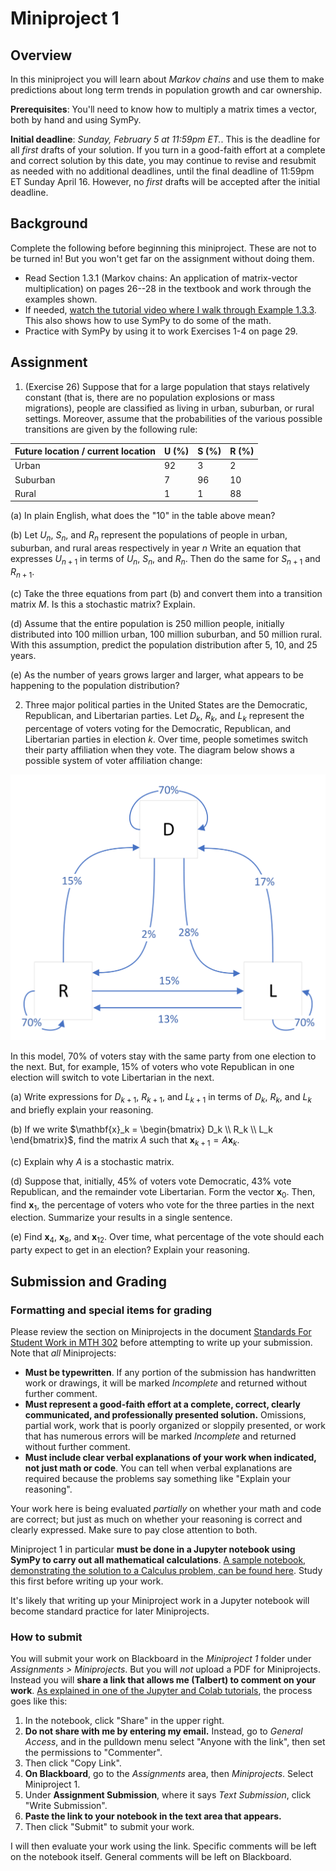 # Miniproject 1

## Overview 

In this miniproject you will learn about *Markov chains* and use them to make predictions about long term trends in population growth and car ownership. 

**Prerequisites**: You'll need to know how to multiply a matrix times a vector, both by hand and using SymPy. 

**Initial deadline**: *Sunday, February 5 at 11:59pm ET.*. This is the deadline for all *first* drafts of your solution. If you turn in a good-faith effort at a complete and correct solution by this date, you may continue to revise and resubmit as needed with no additional deadlines, until the final deadline of 11:59pm ET Sunday April 16. However, no *first* drafts will be accepted after the initial deadline. 

## Background

Complete the following before beginning this miniproject. These are not to be turned in! But you won't get far on the assignment without doing them. 

- Read Section 1.3.1 (Markov chains: An application of matrix-vector multiplication) on pages 26--28 in the textbook and work through the examples shown. 
- If needed, [watch the tutorial video where I walk through Example 1.3.3](https://gvsu.hosted.panopto.com/Panopto/Pages/Viewer.aspx?id=97c3c6f8-d68e-461c-ac95-af72010dec46). This also shows how to use SymPy to do some of the math. 
- Practice with SymPy by using it to work Exercises 1-4 on page 29. 

## Assignment 

1. (Exercise 26) Suppose that for a large population that stays relatively constant (that is, there are no population explosions or mass migrations), people are classified as living in urban, suburban, or rural settings. Moreover, assume that the probabilities of the various possible transitions are given by the following rule: 

| Future location / current location | U (%) | S (%) | R (%) |
| ---------------------------------- | ----- | ----- | ----- |
| Urban                              | 92    | 3     | 2     |
| Suburban                           | 7     | 96    | 10    |
| Rural                              | 1     | 1     | 88    |

   (a) In plain English, what does the "10" in the table above mean? 

   (b) Let $U_n$, $S_n$, and $R_n$ represent the populations of people in urban, suburban, and rural areas respectively in year $n$ Write an equation that expresses $U_{n+1}$ in terms of $U_n$, $S_n$, and $R_n$. Then do the same for $S_{n+1}$ and $R_{n+1}$. 
   
   (c) Take the three equations from part (b) and convert them into a transition matrix $M$. Is this a stochastic matrix? Explain. 
   
   (d) Assume that the entire population is 250 million people, initially distributed into 100 million urban, 100 million suburban, and 50 million rural. With this assumption, predict the population distribution after 5, 10, and 25 years. 
   
   (e) As the number of years grows larger and larger, what appears to be happening to the population distribution? 

2. Three major political parties in the United States are the Democratic, Republican, and Libertarian parties.  Let $D_k$, $R_k$, and $L_k$ represent the percentage of voters voting for the Democratic, Republican, and Libertarian parties in election $k$. Over time, people sometimes switch their party affiliation when they vote. The diagram below shows a possible system of voter affiliation change: 

![](mp1-part2.png)

In this model, 70% of voters stay with the same party from one election to the next. But, for example, 15% of voters who vote Republican in one election will switch to vote Libertarian in the next. 

   (a) Write expressions for $D_{k+1}$, $R_{k+1}$, and $L_{k+1}$ in terms of $D_k$, $R_k$, and $L_k$ and briefly explain your reasoning. 

   (b) If we write $\mathbf{x}_k = \begin{bmatrix} D_k \\ R_k \\ L_k \end{bmatrix}$, find the matrix $A$ such that $\mathbf{x}_{k+1} = A \mathbf{x}_k$. 

   (c) Explain why $A$ is a stochastic matrix. 

   (d) Suppose that, initially, 45% of voters vote Democratic, 43% vote Republican, and the remainder vote Libertarian. Form the vector $\mathbf{x}_0$. Then, find $\mathbf{x}_1$, the percentage of voters who vote for the three parties in the next election. Summarize your results in a single sentence. 

   (e) Find $\mathbf{x}_4$, $\mathbf{x}_{8}$, and $\mathbf{x}_{12}$. Over time, what percentage of the vote should each party expect to get in an election? Explain your reasoning. 

## Submission and Grading

### Formatting and special items for grading

Please review the section on Miniprojects in the document [Standards For Student Work in MTH 302](https://github.com/RobertTalbert/linalg-diffeq/blob/main/course-docs/standards-for-student-work.md#standards-for-miniprojects) before attempting to write up your submission. Note that *all* Miniprojects: 

- **Must be typewritten**. If any portion of the submission has handwritten work or drawings, it will be marked *Incomplete* and returned without further comment. 
- **Must represent a good-faith effort at a complete, correct, clearly communicated, and professionally presented solution.** Omissions, partial work, work that is poorly organized or sloppily presented, or work that has numerous errors will be marked *Incomplete* and returned without further comment. 
- **Must include clear verbal explanations of your work when indicated, not just math or code**. You can tell when verbal explanations are required because the problems say something like "Explain your reasoning". 

Your work here is being evaluated *partially* on whether your math and code are correct; but just as much on whether your reasoning is correct and clearly expressed. Make sure to pay close attention to both. 

Miniproject 1 in particular **must be done in a Jupyter notebook using SymPy to carry out all mathematical calculations**. [A sample notebook, demonstrating the solution to a Calculus problem, can be found here](https://github.com/RobertTalbert/linalg-diffeq/blob/main/tutorials/Example_of_solution_in_a_notebook.ipynb). Study this first before writing up your work. 

It's likely that writing up your Miniproject work in a Jupyter notebook will become standard practice for later Miniprojects. 
### How to submit

You will submit your work on Blackboard in the *Miniproject 1* folder under *Assignments > Miniprojects*. But you will *not* upload a PDF for Miniprojects. Instead you will **share a link that allows me (Talbert) to comment on your work**. [As explained in one of the Jupyter and Colab tutorials](https://gvsu.hosted.panopto.com/Panopto/Pages/Viewer.aspx?id=ef5c0e24-5c1d-437f-be05-af730108b6d8), the process goes like this: 

1. In the notebook, click "Share" in the upper right. 
2. **Do not share with me by entering my email.** Instead, go to *General Access*, and in the pulldown menu select "Anyone with the link", then set the permissions to "Commenter". 
3. Then click "Copy Link". 
4. **On Blackboard**, go to the *Assignments* area, then *Miniprojects*. Select Miniproject 1. 
5. Under **Assignment Submission**, where it says *Text Submission*, click "Write Submission".  
6. **Paste the link to your notebook in the text area that appears.** 
7. Then click "Submit" to submit your work. 

I will then evaluate your work using the link. Specific comments will be left on the notebook itself. General comments will be left on Blackboard. 
